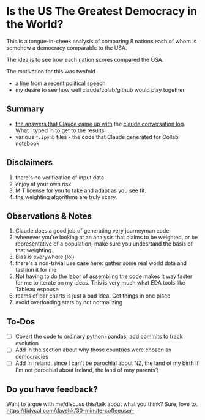 # Is the US The Greatest Democracy in the World?
This is a tongue-in-cheek analysis of comparing 8 nations each of whom is somehow a democracy comparable to the USA.

The idea is to see how each nation scores compared the USA.

The motivation for this was twofold
* a line from a recent political speech
* my desire to see how well claude/colab/github would play together

## Summary
* [the answers that Claude came up with](democracy-metrics-analysis-summary.md)
the [claude conversation log](user-instructions-summary.md). What I typed in to get to the results
* various `*.ipynb` files - the code that Claude generated for Collab notebook
## Disclaimers
1. there's no verification of input data
2. enjoy at your own risk
3. MIT license for you to take and adapt as you see fit.
4. the weighting algorithms are truly scary.

## Observations & Notes
1. Claude does a good job of generating very journeyman code
1. whenever you're looking at an analysis that claims to be weighted, or be representative of a population, make sure you undesrtand the basis of that weighting.
1. Bias is everywhere (lol)
1. there's a non-trivial use case here: gather some real world data and fashion it for me
1. Not having to do the labor of assembling the code makes it way faster for me to iterate on my ideas. This is very much what EDA tools like Tableau espouse
1. reams of bar charts is just a bad idea. Get things in one place
1. avoid overloading stats by not normalizing


## To-Dos
- [ ] Covert the code to ordinary python+pandas; add commits to track evolution
- [ ] Add in the section about why those countries were chosen as democracies
- [ ] Add in Ireland, since I can't be parochial about NZ, the land of my birth if I'm not parochial about Ireland, the land of mny parents')

## Do you have feedback?
Want to argue with me/discuss this/talk about what you think? Sure, love to. https://tidycal.com/davehk/30-minute-coffeeuser-